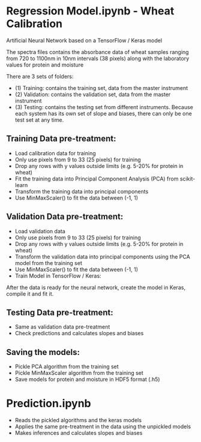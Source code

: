 # Regression Model.ipynb - Wheat Calibration
Artificial Neural Network based on a TensorFlow / Keras model

The spectra files contains the absorbance data of wheat samples ranging from 720 to 1100nm in 10nm intervals (38 pixels) along with the laboratory values for protein and moisture 

There are 3 sets of folders:
* (1) Training: contains the training set, data from the master instrument 
* (2) Validation: contains the validation set, data from the master instrument
* (3) Testing: contains the testing set from different instruments. Because each system has its own set of slope and biases, there can only be one test set at any time. 

## Training Data pre-treatment:
* Load calibration data for training
* Only use pixels from 9 to 33 (25 pixels) for training
* Drop any rows with y values outside limits (e.g. 5-20% for protein in wheat)
* Fit the training data into Principal Component Analysis (PCA) from scikit-learn
* Transform the training data into principal components
* Use MinMaxScaler() to fit the data between (-1, 1)

## Validation Data pre-treatment:
* Load validation data
* Only use pixels from 9 to 33 (25 pixels) for training
* Drop any rows with y values outside limits (e.g. 5-20% for protein in wheat)
* Transform the validation data into principal components using the PCA model from the training set
* Use MinMaxScaler() to fit the data between (-1, 1)
* Train Model in TensorFlow / Keras:

After the data is ready for the neural network, create the model in Keras, compile it and fit it.

## Testing Data pre-treatment:
* Same as validation data pre-treatment
* Check predictions and calculates slopes and biases

## Saving the models:
* Pickle PCA algorithm from the training set
* Pickle MinMaxScaler algorithm from the training set
* Save models for protein and moisture in HDF5 format (.h5)

# Prediction.ipynb
* Reads the pickled algorithms and the keras models
* Applies the same pre-treatment in the data using the unpickled models
* Makes inferences and calculates slopes and biases